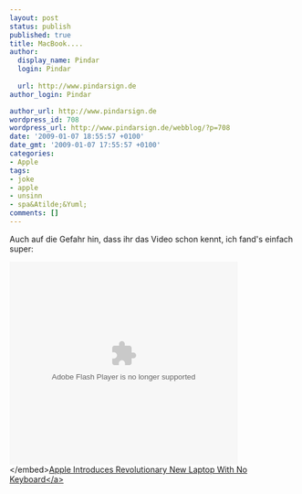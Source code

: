 ```yaml
---
layout: post
status: publish
published: true
title: MacBook....
author:
  display_name: Pindar
  login: Pindar
  
  url: http://www.pindarsign.de
author_login: Pindar

author_url: http://www.pindarsign.de
wordpress_id: 708
wordpress_url: http://www.pindarsign.de/webblog/?p=708
date: '2009-01-07 18:55:57 +0100'
date_gmt: '2009-01-07 17:55:57 +0100'
categories:
- Apple
tags:
- joke
- apple
- unsinn
- spa&Atilde;&Yuml;
comments: []
---
```

<p>Auch auf die Gefahr hin, dass ihr das Video schon kennt, ich fand's einfach super:</p>
<p><embed src="http:&#47;&#47;www.theonion.com&#47;content&#47;themes&#47;common&#47;assets&#47;videoplayer2&#47;flvplayer.swf" type="application&#47;x-shockwave-flash" allowScriptAccess="always" wmode="transparent" width="400" height="355" flashvars="file=http:&#47;&#47;www.theonion.com&#47;content&#47;xml&#47;92328&#47;video&autostart=false&image=http:&#47;&#47;www.theonion.com&#47;content&#47;files&#47;images&#47;NO_KEYBOARD_article.jpg&bufferlength=3&embedded=true&title=Apple%20Introduces%20Revolutionary%20New%20Laptop%20With%20No%20Keyboard"><&#47;embed><br&#47;><a href="http:&#47;&#47;www.theonion.com&#47;content&#47;video&#47;apple_introduces_revolutionary?utm_source=embedded_video">Apple Introduces Revolutionary New Laptop With No Keyboard<&#47;a></p>
